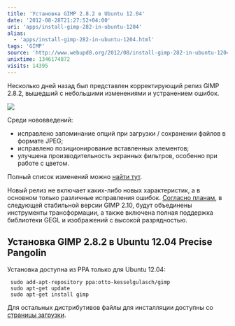```yaml
---
title: 'Установка GIMP 2.8.2 в Ubuntu 12.04'
date: '2012-08-28T21:27:52+04:00'
uri: 'apps/install-gimp-282-in-ubuntu-1204'
alias: 
  - 'apps/install-gimp-282-in-ubuntu-1204.html'
tags: 'GIMP'
source: 'http://www.webupd8.org/2012/08/install-gimp-282-in-ubuntu-1204-precise.html'
unixtime: 1346174872
visits: 14395
---
```

Несколько дней назад был представлен корректирующий релиз GIMP 2.8.2, вышедший с небольшими изменениями и устранением ошибок.

[![](img/2012/08/28/21-00/gimp-2-8-2-7881606094-o.jpg)](img/2012/08/28/21-00/gimp-2-8-2-7881606094-o.jpg)

Среди нововведений:

*   исправлено запоминание опций при загрузки / сохранении файлов в формате JPEG;
*   исправлено позиционирование вставленных элементов;
*   улучшена производительность экранных фильтров, особенно при работе с цветом.

Полный список изменений можно [найти тут](http://git.gnome.org/browse/gimp/plain/NEWS?h=gimp-2-8).

Новый релиз не включает каких-либо новых характеристик, а в основном только различные исправления ошибок. [Согласно планам](http://wiki.gimp.org/index.php/Roadmap), в следующей стабильной версии GIMP 2.10, будут объединены инструменты трансформации, а также включена полная поддержка библиотеки GEGL и изображений с высокой разрядностью.

## Установка GIMP 2.8.2 в Ubuntu 12.04 Precise Pangolin

Установка доступна из PPA только для Ubuntu 12.04:

```
 sudo add-apt-repository ppa:otto-kesselgulasch/gimp
 sudo apt-get update
 sudo apt-get install gimp
```

Для остальных дистрибутивов файлы для инсталляции доступны со [страницы загрузки](http://www.gimp.org/downloads/).

